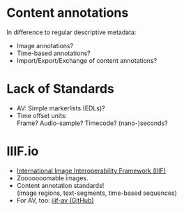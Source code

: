 <!--
Content Annotations.
-->


# Content annotations

In difference to regular descriptive metadata:

  * Image annotations?
  * Time-based annotations?
  * Import/Export/Exchange of content annotations?



# Lack of Standards

  * AV: Simple markerlists (EDLs)?
  * Time offset units:    
    Frame? Audio-sample? Timecode? (nano-)seconds?



# IIIF.io

  * [International Image Interoperability Framework (IIIF)](https://iiif.io/)
  * Zooooooomable images.
  * Content annotation standards!  
    (image regions, text-segments, time-based sequences)
  * For AV, too: [iiif-av (GitHub)](https://github.com/IIIF/iiif-av/issues?page=2&q=is%3Aissue+is%3Aopen)


